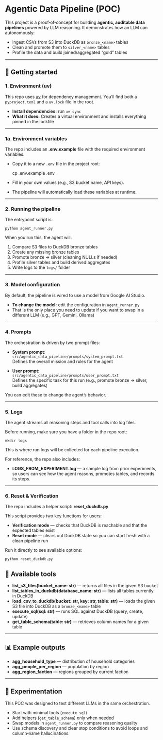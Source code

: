 
# Agentic Data Pipeline (POC)

This project is a proof‑of‑concept for building **agentic, auditable data pipelines** powered by LLM reasoning. It demonstrates how an LLM can autonomously:

- Ingest CSVs from S3 into DuckDB as `bronze_<name>` tables  
- Clean and promote them to `silver_<name>` tables  
- Profile the data and build joined/aggregated “gold” tables  

---

## 🚀 Getting started

### 1. Environment (uv)
This repo uses [uv](https://github.com/astral-sh/uv) for dependency management. You’ll find both a `pyproject.toml` and a `uv.lock` file in the root.

- **Install dependencies:** run `uv sync`  
- **What it does:** Creates a virtual environment and installs everything pinned in the lockfile 

---

### 1a. Environment variables
The repo includes an **.env.example** file with the required environment variables.  

- Copy it to a new `.env` file in the project root:  

    cp .env.example .env  

- Fill in your own values (e.g., S3 bucket name, API keys).  
- The pipeline will automatically load these variables at runtime.


---

### 2. Running the pipeline
The entrypoint script is:

    python agent_runner.py

When you run this, the agent will:
1. Compare S3 files to DuckDB bronze tables  
2. Create any missing bronze tables  
3. Promote bronze → silver (cleaning NULLs if needed)  
4. Profile silver tables and build derived aggregates  
5. Write logs to the `logs/` folder  

---

### 3. Model configuration
By default, the pipeline is wired to use a model from Google AI Studio.  

- **To change the model:** edit the configuration in `agent_runner.py`  
- That is the only place you need to update if you want to swap in a different LLM (e.g., GPT, Gemini, Ollama)  

---

### 4. Prompts
The orchestration is driven by two prompt files:

- **System prompt**:  
  `src/agentic_data_pipeline/prompts/system_prompt.txt`  
  Defines the overall mission and rules for the agent  

- **User prompt**:  
  `src/agentic_data_pipeline/prompts/user_prompt.txt`  
  Defines the specific task for this run (e.g., promote bronze → silver, build aggregates)  

You can edit these to change the agent’s behavior.  

---

### 5. Logs
The agent streams all reasoning steps and tool calls into log files.  

Before running, make sure you have a folder in the repo root:

    mkdir logs

This is where run logs will be collected for each pipeline execution.  

For reference, the repo also includes:

- **LOGS_FROM_EXPERIMENT.log** — a sample log from prior experiments, so users can see how the agent reasons, promotes tables, and records its steps.

---

### 6. Reset & Verification

The repo includes a helper script: **reset_duckdb.py**

This script provides two key functions for users:

- **Verification mode** — checks that DuckDB is reachable and that the expected tables exist  
- **Reset mode** — clears out DuckDB state so you can start fresh with a clean pipeline run  

Run it directly to see available options:

    python reset_duckdb.py


## 🔧 Available tools

- **list_s3_files(bucket_name: str)** — returns all files in the given S3 bucket  
- **list_tables_in_duckdb(database_name: str)** — lists all tables currently in DuckDB  
- **load_csv_to_duckdb(bucket: str, key: str, table: str)** — loads the given S3 file into DuckDB as a `bronze_<name>` table  
- **execute_sql(sql: str)** — runs SQL against DuckDB (query, create, update)  
- **get_table_schema(table: str)** — retrieves column names for a given table  

---

## 📊 Example outputs

- **agg_household_type** — distribution of household categories  
- **agg_people_per_region** — population by region  
- **agg_region_faction** — regions grouped by current faction  

---

## 🧪 Experimentation

This POC was designed to test different LLMs in the same orchestration.

- Start with minimal tools (`execute_sql`)  
- Add helpers (`get_table_schema`) only when needed  
- Swap models in `agent_runner.py` to compare reasoning quality  
- Use schema discovery and clear stop conditions to avoid loops and column‑name hallucinations  



